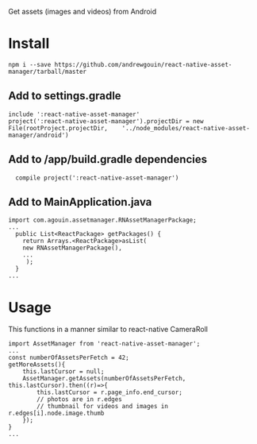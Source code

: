 Get assets (images and videos) from Android

# Install
```
npm i --save https://github.com/andrewgouin/react-native-asset-manager/tarball/master
```

## Add to settings.gradle
```
include ':react-native-asset-manager'
project(':react-native-asset-manager').projectDir = new File(rootProject.projectDir, 	'../node_modules/react-native-asset-manager/android')
```

## Add to /app/build.gradle dependencies
```
  compile project(':react-native-asset-manager')
```

## Add to MainApplication.java
```
import com.agouin.assetmanager.RNAssetManagerPackage;
...
  public List<ReactPackage> getPackages() {
    return Arrays.<ReactPackage>asList(
    new RNAssetManagerPackage(),
    ...
     );
  }
...
```

# Usage
This functions in a manner similar to react-native CameraRoll
```
import AssetManager from 'react-native-asset-manager';
...
const numberOfAssetsPerFetch = 42;
getMoreAssets(){
    this.lastCursor = null;
    AssetManager.getAssets(numberOfAssetsPerFetch, this.lastCursor).then((r)=>{
        this.lastCursor = r.page_info.end_cursor;
        // photos are in r.edges
        // thumbnail for videos and images in r.edges[i].node.image.thumb
    });
}
...
```
